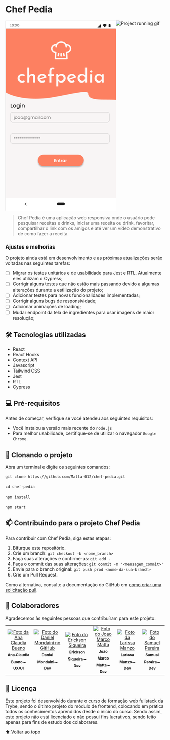 # Chef Pedia

<div style="width: 1024px">
  <div style="display: flex">
    <img src="https://github.com/Matta-012/chef-pedia/blob/main/src/images/login.png" alt="Login page" width="350" height="600px">
    <img src="https://github.com/Matta-012/chef-pedia/blob/main/src/images/gif-meals-2.gif" alt="Project running gif" width="350" height="600px">
  </div>
</div>

> Chef Pedia é uma aplicação web responsiva onde o usuário pode pesquisar receitas e drinks, iniciar uma receita ou drink, favoritar, compartilhar o link com os amigos e até ver um vídeo demonstrativo de como fazer a receita.

### Ajustes e melhorias

O projeto ainda está em desenvolvimento e as próximas atualizações serão voltadas nas seguintes tarefas:

- [ ] Migrar os testes unitários e de usabilidade para Jest e RTL. Atualmente eles utilizam o Cypress;
- [ ] Corrigir alguns testes que não estão mais passando devido a algumas alterações durante a estilização do projeto;
- [ ] Adicionar testes para novas funcionalidades implementadas;
- [ ] Corrigir alguns bugs de responsividade;
- [ ] Adicionar animações de loading;
- [ ] Mudar endpoint da tela de ingredientes para usar imagens de maior resolução;

## 🛠️ Tecnologias utilizadas

* React
* React Hooks
* Context API
* Javascript
* Tailwind CSS
* Jest
* RTL
* Cypress

## 💻 Pré-requisitos

Antes de começar, verifique se você atendeu aos seguintes requisitos:

* Você instalou a versão mais recente do `node.js`
* Para melhor usabilidade, certifique-se de utilizar o navegador `Google Chrome`.

## 🚀 Clonando o projeto
Abra um terminal e digite os seguintes comandos:
```
git clone https://github.com/Matta-012/chef-pedia.git

cd chef-pedia

npm install

npm start
```

## 📫 Contribuindo para o projeto Chef Pedia

Para contribuir com Chef Pedia, siga estas etapas:

1. Bifurque este repositório.
2. Crie um branch: `git checkout -b <nome_branch>`
3. Faça suas alterações e confirme-as: `git add .`
4. Faça o commit das suas alterações: `git commit -m '<mensagem_commit>'`
5. Envie para o branch original: `git push prod <nome-da-sua-branch>`
6. Crie um Pull Request.

Como alternativa, consulte a documentação do GitHub em [como criar uma solicitação pull](https://help.github.com/en/github/collaborating-with-issues-and-pull-requests/creating-a-pull-request).

## 🤝 Colaboradores

Agradecemos às seguintes pessoas que contribuíram para este projeto:

<table>
  <tr>
    <td align="center">
      <a href="https://www.linkedin.com/in/anaclbueno/" target="_blank" rel="noopener noreferrer">
        <img src="https://media-exp1.licdn.com/dms/image/C4D03AQFAtVbQwE8L8Q/profile-displayphoto-shrink_800_800/0/1637674715714?e=1648080000&v=beta&t=SQU96m0vPCYuwzBuqoBSfqAkcBSqaqJzELnANXYji-s" width="100px;" alt="Foto da Ana Claudia Bueno"/><br>
        <sub>
          <b>Ana Claudia Bueno - UX/UI</b>
        </sub>
      </a>
    </td>
    <td align="center">
      <a href="https://github.com/DanMondaini" target="_blank" rel="noopener noreferrer">
        <img src="https://ca.slack-edge.com/TMDDFEPFU-U028A6P8BCY-97852d1481c7-512" width="100px;" alt="Foto do Daniel Mondaini no GitHub"/><br>
        <sub>
          <b>Daniel Mondaini - Dev</b>
        </sub>
      </a>
    </td>
    <td align="center">
      <a href="https://github.com/EricksonSiqueira" target="_blank" rel="noopener noreferrer">
        <img src="https://ca.slack-edge.com/TMDDFEPFU-U027SMW8T9A-7259f4b9fb0c-512" width="100px;" alt="Foto do Erickson Siqueira"/><br>
        <sub>
          <b>Erickson Siqueira - Dev</b>
        </sub>
      </a>
    </td>
    <td align="center">
      <a href="https://github.com/Matta-012" target="_blank" rel="noopener noreferrer">
        <img src="https://ca.slack-edge.com/TMDDFEPFU-U027HF5MAVB-f953bab6a9e3-512" width="100px;" alt="Foto do Joao Marco Matta"/><br>
        <sub>
          <b>João Marco Matta - Dev</b>
        </sub>
      </a>
    </td>
    <td align="center">
      <a href="https://github.com/larymanzo" target="_blank" rel="noopener noreferrer">
        <img src="https://ca.slack-edge.com/TMDDFEPFU-U020S8GSYMS-aa712df67f73-512" width="100px;" alt="Foto da Larissa Manzo"/><br>
        <sub>
          <b>Larissa Manzo - Dev</b>
        </sub>
      </a>
    </td>
    <td align="center">
      <a href="https://github.com/SP-Sam" target="_blank" rel="noopener noreferrer">
        <img src="https://ca.slack-edge.com/TMDDFEPFU-U027DP6HYAJ-a7cad8173cdf-512" width="100px;" alt="Foto do Samuel Pereira"/><br>
        <sub>
          <b>Samuel Pereira - Dev</b>
        </sub>
      </a>
    </td>
  </tr>
</table>

## 📝 Licença

Este projeto foi desenvolvido durante o curso de formação web fullstack da Trybe, sendo o último projeto do módulo de frontend, colocando em prática todos os conhecimentos aprendidos desde o início do curso. Sendo assim, este projeto não está licenciado e não possui fins lucrativos, sendo feito apenas para fins de estudo dos colaborares.

[⬆ Voltar ao topo](#chef-pedia)<br>
